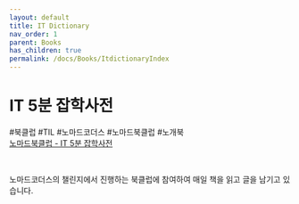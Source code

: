 ```yaml
---
layout: default
title: IT Dictionary
nav_order: 1
parent: Books
has_children: true
permalink: /docs/Books/ItdictionaryIndex
---
```


# **IT 5분 잡학사전**

\#북클럽 \#TIL \#노마드코더스 \#노마드북클럽 \#노개북   
[노마드북클럽 - IT 5분 잡학사전](https://nomadcoders.co/c/it-dictionary/lobby)

<br/>

노마드코더스의 챌린지에서 진행하는 북클럽에 참여하여 매일 책을 읽고 글을 남기고 있습니다.